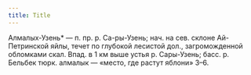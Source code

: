 ```yaml
---
title: Title
---
```


Алмалых-Узень* — п. пр. р. Са-ры-Узень; нач. на сев. склоне Ай-Петринской яйлы,
течет по глубокой лесистой дол., загроможденной обломками скал. Впад. в 1 км
выше устья р. Сары-Узень; басс. р. Бельбек тюрк. алмалык — «место, где растут
яблони» З–6.
